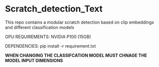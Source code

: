 # Scratch_detection_Text
This repo contains a modular scratch detection based on clip embeddings and different classification models

GPU REQUIREMENTS: NVIDIA P100 (15GB)

DEPENDENCIES: pip install -r requirement.txt

**WHEN CHANGING THE CLASSIFCATION MODEL MUST CHNAGE THE MODEL INPUT DIMENSIONS**
